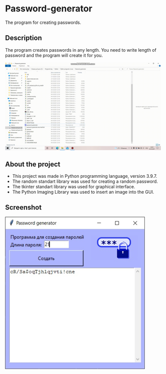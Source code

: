 # Password-generator
The program for creating passwords.

## Description
The program creates passwords in any length. You need to write length of password and the program will create it for you.

![Gif Password generator ](https://github.com/P-Konstantin/Password-generator/blob/master/readme_assets/password_generator.gif)

## About the project
* This project was made in Python programming language, version 3.9.7.
* The random standart library was used for creating a random password.
* The tkinter standart library was used for graphical interface.
* The Python Imaging Library was used to insert an image into the GUI.

## Screenshot

![Image Password generator](https://github.com/P-Konstantin/Password-generator/blob/master/readme_assets/password_genetator.jpg)
